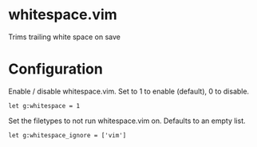 whitespace.vim
==============

Trims trailing white space on save

Configuration
=============

Enable / disable whitespace.vim. Set to 1 to enable (default), 0 to disable.
```viml
let g:whitespace = 1
```

Set the filetypes to not run whitespace.vim on. Defaults to an empty list.
```viml
let g:whitespace_ignore = ['vim']
```
